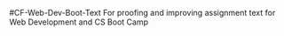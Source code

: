 #CF-Web-Dev-Boot-Text
For proofing and improving assignment text for Web Development and CS Boot Camp
